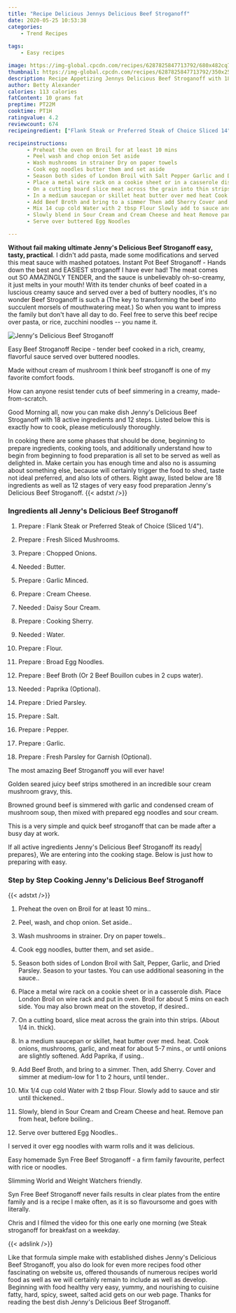 ```yaml
---
title: "Recipe Delicious Jennys Delicious Beef Stroganoff"
date: 2020-05-25 10:53:38
categories:
    - Trend Recipes
    
tags:
    - Easy recipes

image: https://img-global.cpcdn.com/recipes/6287825847713792/680x482cq70/jennys-delicious-beef-stroganoff-recipe-main-photo.jpg
thumbnail: https://img-global.cpcdn.com/recipes/6287825847713792/350x250cq70/jennys-delicious-beef-stroganoff-recipe-main-photo.jpg
description: Recipe Appetizing Jennys Delicious Beef Stroganoff with 18 ingredients and 12 stages of easy cooking.
author: Betty Alexander
calories: 113 calories
fatContent: 10 grams fat
preptime: PT22M
cooktime: PT1H
ratingvalue: 4.2
reviewcount: 674
recipeingredient: ["Flank Steak or Preferred Steak of Choice Sliced 14", "Fresh Sliced Mushrooms", "Chopped Onions", "Butter", "Garlic Minced", "Cream Cheese", "Daisy Sour Cream", "Cooking Sherry", "Water", "Flour", "Broad Egg Noodles", "Beef Broth Or 2 Beef Bouillon cubes in 2 cups water", "Paprika Optional", "Dried Parsley", "Salt", "Pepper", "Garlic", "Fresh Parsley for Garnish Optional"]

recipeinstructions: 
      - Preheat the oven on Broil for at least 10 mins 
      - Peel wash and chop onion Set aside 
      - Wash mushrooms in strainer Dry on paper towels 
      - Cook egg noodles butter them and set aside 
      - Season both sides of London Broil with Salt Pepper Garlic and Dried Parsley Season to your tastes You can use additional seasoning in the sauce 
      - Place a metal wire rack on a cookie sheet or in a casserole dish Place London Broil on wire rack and put in oven Broil for about 5 mins on each side You may also brown meat on the stovetop if desired 
      - On a cutting board slice meat across the grain into thin strips About 14 in thick 
      - In a medium saucepan or skillet heat butter over med heat Cook onions mushrooms garlic and meat for about 57 mins or until onions are slightly softened Add Paprika if using 
      - Add Beef Broth and bring to a simmer Then add Sherry Cover and simmer at mediumlow for 1 to 2 hours until tender 
      - Mix 14 cup cold Water with 2 tbsp Flour Slowly add to sauce and stir until thickened 
      - Slowly blend in Sour Cream and Cream Cheese and heat Remove pan from heat before boiling 
      - Serve over buttered Egg Noodles

---
```




**Without fail making ultimate Jenny&#39;s Delicious Beef Stroganoff easy, tasty, practical**. I didn&#39;t add pasta, made some modifications and served this meat sauce with mashed potatoes. Instant Pot Beef Stroganoff - Hands down the best and EASIEST stroganoff I have ever had! The meat comes out SO AMAZINGLY TENDER, and the sauce is unbelievably oh-so-creamy, it just melts in your mouth! With its tender chunks of beef coated in a luscious creamy sauce and served over a bed of buttery noodles, it&#39;s no wonder Beef Stroganoff is such a (The key to transforming the beef into succulent morsels of mouthwatering meat.) So when you want to impress the family but don&#39;t have all day to do. Feel free to serve this beef recipe over pasta, or rice, zucchini noodles -- you name it.


![Jenny&#39;s Delicious Beef Stroganoff](https://img-global.cpcdn.com/recipes/6287825847713792/680x482cq70/jennys-delicious-beef-stroganoff-recipe-main-photo.jpg "Jenny&#39;s Delicious Beef Stroganoff")



Easy Beef Stroganoff Recipe - tender beef cooked in a rich, creamy, flavorful sauce served over buttered noodles.

Made without cream of mushroom I think beef stroganoff is one of my favorite comfort foods.

How can anyone resist tender cuts of beef simmering in a creamy, made-from-scratch.


Good Morning all, now you can make dish Jenny&#39;s Delicious Beef Stroganoff with 18 active ingredients and 12 steps. Listed below this is exactly how to cook, please meticulously thoroughly.

In cooking there are some phases that should be done, beginning to prepare ingredients, cooking tools, and additionally understand how to begin from beginning to food preparation is all set to be served as well as delighted in. Make certain you has enough time and also no is assuming about something else, because will certainly trigger the food to shed, taste not ideal preferred, and also lots of others. Right away, listed below are 18 ingredients as well as 12 stages of very easy food preparation Jenny&#39;s Delicious Beef Stroganoff.
{{< adstxt />}}

### Ingredients all Jenny&#39;s Delicious Beef Stroganoff


1. Prepare  : Flank Steak or Preferred Steak of Choice (Sliced 1/4&#34;).

1. Prepare  : Fresh Sliced Mushrooms.

1. Prepare  : Chopped Onions.

1. Needed  : Butter.

1. Prepare  : Garlic Minced.

1. Prepare  : Cream Cheese.

1. Needed  : Daisy Sour Cream.

1. Prepare  : Cooking Sherry.

1. Needed  : Water.

1. Prepare  : Flour.

1. Prepare  : Broad Egg Noodles.

1. Prepare  : Beef Broth (Or 2 Beef Bouillon cubes in 2 cups water).

1. Needed  : Paprika (Optional).

1. Prepare  : Dried Parsley.

1. Prepare  : Salt.

1. Prepare  : Pepper.

1. Prepare  : Garlic.

1. Prepare  : Fresh Parsley for Garnish (Optional).


The most amazing Beef Stroganoff you will ever have!

Golden seared juicy beef strips smothered in an incredible sour cream mushroom gravy, this.

Browned ground beef is simmered with garlic and condensed cream of mushroom soup, then mixed with prepared egg noodles and sour cream.

This is a very simple and quick beef stroganoff that can be made after a busy day at work.


If all active ingredients Jenny&#39;s Delicious Beef Stroganoff its ready| prepares}, We are entering into the cooking stage. Below is just how to preparing with easy.

### Step by Step Cooking Jenny&#39;s Delicious Beef Stroganoff

{{< adstxt />}}


1. Preheat the oven on Broil for at least 10 mins..



1. Peel, wash, and chop onion. Set aside..



1. Wash mushrooms in strainer. Dry on paper towels..



1. Cook egg noodles, butter them, and set aside..



1. Season both sides of London Broil with Salt, Pepper, Garlic, and Dried Parsley. Season to your tastes. You can use additional seasoning in the sauce..



1. Place a metal wire rack on a cookie sheet or in a casserole dish. Place London Broil on wire rack and put in oven. Broil for about 5 mins on each side. You may also brown meat on the stovetop, if desired..



1. On a cutting board, slice meat across the grain into thin strips. (About 1/4 in. thick).



1. In a medium saucepan or skillet, heat butter over med. heat. Cook onions, mushrooms, garlic, and meat for about 5-7 mins., or until onions are slightly softened. Add Paprika, if using..



1. Add Beef Broth, and bring to a simmer. Then, add Sherry. Cover and simmer at medium-low for 1 to 2 hours, until tender..



1. Mix 1/4 cup cold Water with 2 tbsp Flour. Slowly add to sauce and stir until thickened..



1. Slowly, blend in Sour Cream and Cream Cheese and heat. Remove pan from heat, before boiling..



1. Serve over buttered Egg Noodles..




I served it over egg noodles with warm rolls and it was delicious.

Easy homemade Syn Free Beef Stroganoff - a firm family favourite, perfect with rice or noodles.

Slimming World and Weight Watchers friendly.

Syn Free Beef Stroganoff never fails results in clear plates from the entire family and is a recipe I make often, as it is so flavoursome and goes with literally.

Chris and I filmed the video for this one early one morning (we Steak stroganoff for breakfast on a weekday.


{{< adslink />}}

Like that formula simple make with established dishes Jenny&#39;s Delicious Beef Stroganoff, you also do look for even more recipes food other fascinating on website us, offered thousands of numerous recipes world food as well as we will certainly remain to include as well as develop. Beginning with food healthy very easy, yummy, and nourishing to cuisine fatty, hard, spicy, sweet, salted acid gets on our web page. Thanks for reading the best dish Jenny&#39;s Delicious Beef Stroganoff.
